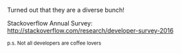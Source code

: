 
Turned out that they are a diverse bunch!

Stackoverflow Annual Survey:
http://stackoverflow.com/research/developer-survey-2016

<small>p.s. Not all developers are coffee lovers</small>
